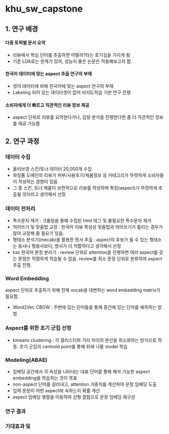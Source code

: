 # khu_sw_capstone

## 1. 연구 배경

#### 다중 토픽별 문서 요약
- 리뷰에서 핵심 단어를 추출하면 어떨까?라는 호기심을 가지게 됨
- 기존 LDA로는 한계가 있어, 성능이 좋은 논문은 적용해보고자 함.

#### 한국어 데이터에 맞는 aspect 추출 연구의 부재
- 영어 데이터에 비해 한국어에 맞는 aspect 연구의 부재
- Labeling 되어 있는 데이터셋이 없어 비지도학습 기반 연구 진행

#### 소비자에게 더 빠르고 직관적인 리뷰 정보 제공
- aspect 단위로 리뷰를 요약한다거나, 감정 분석을 진행한다면 좀 더 직관적인 정보를 제공 가능함

## 2. 연구 과정

### 데이터 수집
- 올리브영 스킨/토너 데이터 20,000개 수집
- 화장품 도메인의 리뷰가 피부/사용후기/제품정보 등 카테고리가 뚜렷하게 소비자들이 작성하는 경향이 있음
- 그 중 스킨, 토너 제품이 보편적으로 리뷰를 작성하며 특징(aspect)가 뚜렷하게 추출될 것이라고 생각해서 선정

### 데이터 전처리
- 특수문자 제거 : 크롤링을 통해 수집된 html 태그 및 불필요한 특수문자 제거
- 띄어쓰기 및 맞춤법 교정 : 한국어 리뷰 특성상 맞춤법과 띄어쓰기가 틀리는 경우가 많아 교정해 줄 필요가 있음.
- 형태소 분석기(mecab)을 활용한 명사 추출 : aspect의 후보가 될 수 있는 형태소는 동사나 형용사보다, 명사가 더 적합하다고 생각해서 선정
- kss 한국어 분장 분리기 : review 단위로 attention을 진행하면 여러 aspect를 갖는 문장은 적절하게 학습될 수 없음. review를 최소 문장 단위로 분류하여 aspect 추출 진행.

### Word Embedding
aspect 단위로 추출하기 위해 전체 vocab을 대변하는 word embedding matrix가 필요함.
- Word2Vec CBOW : 주변에 있는 단어들을 통해 중간에 있는 단어를 예측하는 방법

### Aspect를 위한 초기 군집 선정
- kmeans clustering : 각 클러스터와 거리 차이의 분산을 최소화하는 방식으로 작동. 초기 군집의 centroid point를 통해 뒤에 나올 model 학습

### Modeling(ABAE)
- 임베딩 공간에서 각 속성을 나타내는 대표 단어를 통해 해석 가능한 aspect embedding을 학습하는 것이 목표
- non-aspect 단어를 걸러내고, attention 가중치를 계산하여 문장 임베딩 도출
- 입력 문장이 어떤 aspect에 속하는지 확률 계산
- aspect 임베딩 행렬을 이용하여 선형 결합으로 문장 임베딩 재구성

### 연구 결과


### 기대효과 및 
